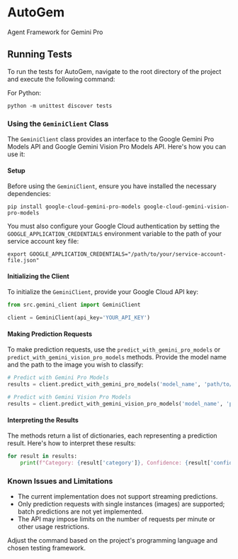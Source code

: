 # AutoGem
Agent Framework for Gemini Pro

## Running Tests

To run the tests for AutoGem, navigate to the root directory of the project and execute the following command:

For Python:
```
python -m unittest discover tests
```

### Using the `GeminiClient` Class

The `GeminiClient` class provides an interface to the Google Gemini Pro Models API and Google Gemini Vision Pro Models API. Here's how you can use it:

#### Setup

Before using the `GeminiClient`, ensure you have installed the necessary dependencies:

```shell
pip install google-cloud-gemini-pro-models google-cloud-gemini-vision-pro-models
```

You must also configure your Google Cloud authentication by setting the `GOOGLE_APPLICATION_CREDENTIALS` environment variable to the path of your service account key file:

```shell
export GOOGLE_APPLICATION_CREDENTIALS="/path/to/your/service-account-file.json"
```

#### Initializing the Client

To initialize the `GeminiClient`, provide your Google Cloud API key:

```python
from src.gemini_client import GeminiClient

client = GeminiClient(api_key='YOUR_API_KEY')
```

#### Making Prediction Requests

To make prediction requests, use the `predict_with_gemini_pro_models` or `predict_with_gemini_vision_pro_models` methods. Provide the model name and the path to the image you wish to classify:

```python
# Predict with Gemini Pro Models
results = client.predict_with_gemini_pro_models('model_name', 'path/to/image.jpg')

# Predict with Gemini Vision Pro Models
results = client.predict_with_gemini_vision_pro_models('model_name', 'path/to/image.jpg')
```

#### Interpreting the Results

The methods return a list of dictionaries, each representing a prediction result. Here's how to interpret these results:

```python
for result in results:
    print(f"Category: {result['category']}, Confidence: {result['confidence']}, Bounding Box: {result['bounding_box']}")
```

### Known Issues and Limitations

- The current implementation does not support streaming predictions.
- Only prediction requests with single instances (images) are supported; batch predictions are not yet implemented.
- The API may impose limits on the number of requests per minute or other usage restrictions.

Adjust the command based on the project's programming language and chosen testing framework.
